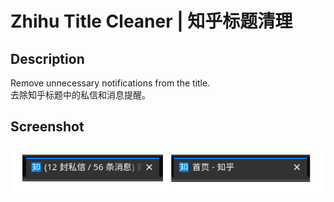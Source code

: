 # Zhihu Title Cleaner | 知乎标题清理
## Description
Remove unnecessary notifications from the title.  
去除知乎标题中的私信和消息提醒。  
## Screenshot
![Before and After](before-after.png)